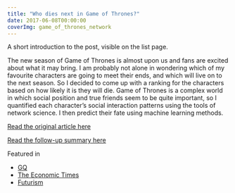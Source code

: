 ```yaml
---
title: "Who dies next in Game of Thrones?"
date: 2017-06-08T00:00:00
coverImg: game_of_thrones_network
---
```


A short introduction to the post, visible on the list page.

<!--more-->


The new season of Game of Thrones is almost upon us and fans are excited about what it may bring. I am probably not alone in wondering which of my favourite characters are going to meet their ends, and which will live on to the next season. So I decided to come up with a ranking for the characters based on how likely it is they will die. Game of Thrones is a complex world in which social position and true friends seem to be quite important, so I quantified each character’s social interaction patterns using the tools of network science. I then predict their fate using machine learning methods.

[Read the original article here](https://networkdatascience.ceu.edu/node/342)

[Read the follow-up summary here](https://arxiv.org/pdf/2110.09856.pdf)

Featured in

- [GQ](https://www.gqindia.com/content/researcher-just-built-algorithm-predict-game-thrones-character-will-die-next)
- [The Economic Times](https://economictimes.indiatimes.com/magazines/panache/who-dies-next-in-game-of-thrones-this-computer-program-has-an-answer/articleshow/59722275.cms)
- [Futurism](https://futurism.com/a-researcher-just-made-an-algorithm-to-predict-which-game-of-thrones-characters-will-die)
